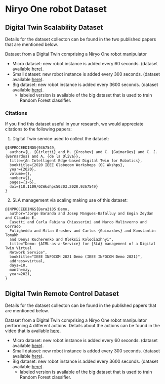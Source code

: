 # Niryo One robot Dataset
## Digital Twin Scalability Dataset
Details for the dataset collecton can be found in the two published papers that are mentioned below.

Dataset from a Digital Twin comprising a Niryo One robot manipulator

 - Micro dataset: new robot instance is added every 60 seconds. (dataset available [here](./dataset/micro-dataset/)).
 - Small dataset: new robot instance is added every 300 seconds. (dataset available [here](./dataset/small-dataset/)).
 - Big dataset:   new robot instance is added every 3600 seconds. (dataset available [here](./dataset/big-dataset/)).
   - labeled version is available of the big dataset that is used to train Random Forest classifier.  

### Citations
If you find this dataset useful in your research, we would appreciate citations to the following papers:

 1) Digital Twin service used to collect the dataset:
```
@INPROCEEDINGS{9367549,
  author={L. {Girletti} and M. {Groshev} and C. {Guimarães} and C. J. {Bernardos} and A. {de la Oliva}},
  title={An Intelligent Edge-based Digital Twin for Robotics},
  booktitle={2020 IEEE Globecom Workshops (GC Wkshps},
  year={2020},
  volume={},  
  number={},  
  pages={1-6},  
  doi={10.1109/GCWkshps50303.2020.9367549}
}
```

 2) SLA management via scaling making use of this dataset:
```
@INPROCEEDINGS{Bara2105:Demo,
  author="Jorge Baranda and Josep Mangues-Bafalluy and Engin Zeydan and Claudio E.
  Casetti and Carla Fabiana Chiasserini and Marco Malinverno and Corrado
  Puligheddu and Milan Groshev and Carlos {Guimarães} and Konstantin Tomakh
  and Denys Kucherenko and Oleksii Kolodiazhnyi",
  title="Demo: {AIML-as-a-Service} for {SLA} management of a Digital Twin Virtual
  Network Service",
  booktitle="IEEE INFOCOM 2021 Demo (IEEE INFOCOM Demo 2021)",
  address=virtual,
  days=10,
  month=may,
  year=2021,
}
```
## Digital Twin Remote Control Dataset
Details for the dataset collecton can be found in the published papers that are mentioned below.

Dataset from a Digital Twin comprising a Niryo One robot manipulator performing 4 different actions. Details about the actions can be found in the video that is available [here](./dataset/micro-dataset/).

 - Micro dataset: new robot instance is added every 60 seconds. (dataset available [here](./dataset/micro-dataset/)).
 - Small dataset: new robot instance is added every 300 seconds. (dataset available [here](./dataset/small-dataset/)).
 - Big dataset:   new robot instance is added every 3600 seconds. (dataset available [here](./dataset/big-dataset/)).
   - labeled version is available of the big dataset that is used to train Random Forest classifier.
